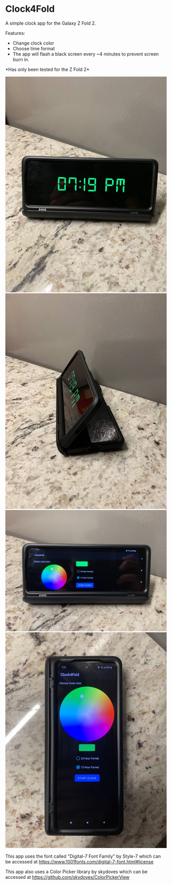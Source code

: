 # Clock4Fold

A simple clock app for the Galaxy Z Fold 2.

Features:
- Change clock color
- Choose time format
- The app will flash a black screen every ~4 minutes to prevent screen burn in.

\*Has only been tested for the Z Fold 2*

![](photos/IMG_4322.jpg)
![](photos/IMG_4323.jpg)
![](photos/IMG_4324.jpg)
![](photos/IMG_4328.jpg)

This app uses the font called "Digital-7 Font Family" by Style-7 which can be accessed at https://www.1001fonts.com/digital-7-font.html#license

This app also uses a Color Picker library by skydoves which can be accessed at https://github.com/skydoves/ColorPickerView
